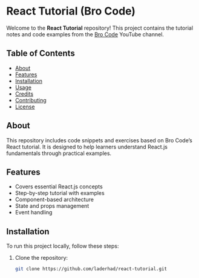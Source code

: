 # React Tutorial (Bro Code)

Welcome to the **React Tutorial** repository! This project contains the tutorial notes and code examples from the [Bro Code](https://www.youtube.com/@BroCodez) YouTube channel.

## Table of Contents
- [About](#about)
- [Features](#features)
- [Installation](#installation)
- [Usage](#usage)
- [Credits](#credits)
- [Contributing](#contributing)
- [License](#license)

## About
This repository includes code snippets and exercises based on Bro Code’s React tutorial. It is designed to help learners understand React.js fundamentals through practical examples.

## Features
- Covers essential React.js concepts
- Step-by-step tutorial with examples
- Component-based architecture
- State and props management
- Event handling

## Installation
To run this project locally, follow these steps:

1. Clone the repository:
   ```sh
   git clone https://github.com/laderhad/react-tutorial.git
